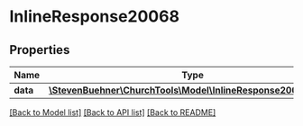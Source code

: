 # InlineResponse20068

## Properties
Name | Type | Description | Notes
------------ | ------------- | ------------- | -------------
**data** | [**\StevenBuehner\ChurchTools\Model\InlineResponse20067Data[]**](InlineResponse20067Data.md) |  | [optional] 

[[Back to Model list]](../../README.md#documentation-for-models) [[Back to API list]](../../README.md#documentation-for-api-endpoints) [[Back to README]](../../README.md)

